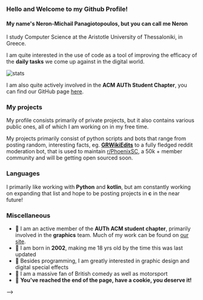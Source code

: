 ### Hello and Welcome to my Github Profile!
#### My name's Neron-Michail Panagiotopoulos, but you can call me Neron

I study Computer Science at the Aristotle University of Thessaloniki, in Greece.

I am quite interested in the use of code as a tool of improving the efficacy of the **daily tasks** we come up against in the digital world.

![stats](https://github-readme-stats.vercel.app/api?username=Neron-png&count_private=true&show_icons=true&include_all_commits=true)

I am also quite actively involved in the **ACM AUTh Student Chapter**, you can find our GitHub page [here](https://github.com/acmauth).

### My projects

My profile consists primarily of private projects, but it also contains various public ones, all of which I am working on in my free time.

My projects primarily consist of python scripts and bots that range from posting random, interesting facts, eg. [**GRWikiEdits**](https://github.com/Neron-png/GRWikiEdits) to a fully fledged reddit moderation bot, that is used to maintain [r/PhoenixSC](https://www.reddit.com/r/phoenixsc), a 50k + member community and will be getting open sourced soon.

### Languages

I primarily like working with **Python** and **kotlin**, but am constantly working on expanding that list and hope to be posting projects in **c** in the near future!

### Miscellaneous

- 🔴 I am an active member of the **AUTh ACM student chapter**, primarily involved in the **graphics** team. Much of my work can be found on [our site](https://auth.acm.org/).
- 🔴 I am born in **2002**, making me 18 yrs old by the time this was last updated
- 🔴 Besides programming, I am greatly interested in graphic design and digital special effects
- 🔴 I am a massive fan of British comedy as well as motorsport
- 🍪 **You've reached the end of the page, have a cookie, you deserve it!**

-->
